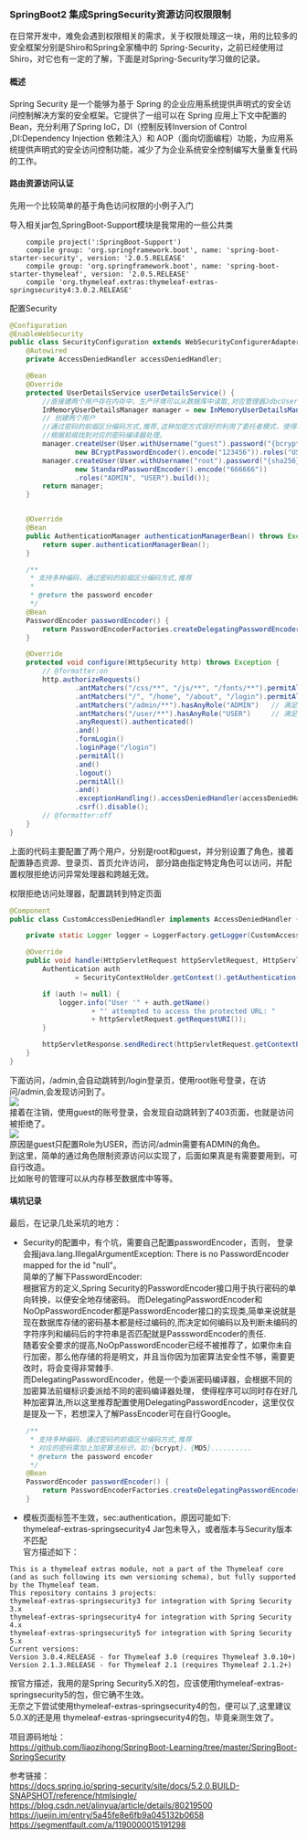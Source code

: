 ### SpringBoot2 集成SpringSecurity资源访问权限限制 

在日常开发中，难免会遇到权限相关的需求，关于权限处理这一块，用的比较多的安全框架分别是Shiro和Spring全家桶中的
Spring-Security，之前已经使用过Shiro，对它也有一定的了解，下面是对Spring-Security学习做的记录。    

#### 概述
Spring Security 是一个能够为基于 Spring 的企业应用系统提供声明式的安全访问控制解决方案的安全框架。它提供了一组可以在 Spring 应用上下文中配置的 Bean，充分利用了Spring IoC，DI（控制反转Inversion of Control ,DI:Dependency Injection 依赖注入）和 AOP（面向切面编程）功能，为应用系统提供声明式的安全访问控制功能，减少了为企业系统安全控制编写大量重复代码的工作。

#### 路由资源访问认证
先用一个比较简单的基于角色访问权限的小例子入门  

导入相关jar包,SpringBoot-Support模块是我常用的一些公共类
```text
    compile project(':SpringBoot-Support')
    compile group: 'org.springframework.boot', name: 'spring-boot-starter-security', version: '2.0.5.RELEASE'
    compile group: 'org.springframework.boot', name: 'spring-boot-starter-thymeleaf', version: '2.0.5.RELEASE'
    compile 'org.thymeleaf.extras:thymeleaf-extras-springsecurity4:3.0.2.RELEASE'
```
配置Security 
```java
@Configuration
@EnableWebSecurity
public class SecurityConfiguration extends WebSecurityConfigurerAdapter {
    @Autowired
    private AccessDeniedHandler accessDeniedHandler;

    @Bean
    @Override
    protected UserDetailsService userDetailsService() {
        //直接建两个用户存在内存中，生产环境可以从数据库中读取,对应管理器JdbcUserDetailsManager
        InMemoryUserDetailsManager manager = new InMemoryUserDetailsManager();
        // 创建两个用户
        //通过密码的前缀区分编码方式,推荐,这种加密方式很好的利用了委托者模式，使得程序可以使用多种加密方式，并且会自动
        //根据前缀找到对应的密码编译器处理。
        manager.createUser(User.withUsername("guest").password("{bcrypt}" +
                new BCryptPasswordEncoder().encode("123456")).roles("USER").build());
        manager.createUser(User.withUsername("root").password("{sha256}" +
                new StandardPasswordEncoder().encode("666666"))
                .roles("ADMIN", "USER").build());
        return manager;
    }


    @Override
    @Bean
    public AuthenticationManager authenticationManagerBean() throws Exception {
        return super.authenticationManagerBean();
    }

    /**
     * 支持多种编码，通过密码的前缀区分编码方式,推荐
     *
     * @return the password encoder
     */
    @Bean
    PasswordEncoder passwordEncoder() {
        return PasswordEncoderFactories.createDelegatingPasswordEncoder();
    }

    @Override
    protected void configure(HttpSecurity http) throws Exception {
        // @formatter:on
        http.authorizeRequests()
                .antMatchers("/css/**", "/js/**", "/fonts/**").permitAll()  // 允许访问资源
                .antMatchers("/", "/home", "/about", "/login").permitAll() //允许访问这三个路由
                .antMatchers("/admin/**").hasAnyRole("ADMIN")   // 满足该条件下的路由需要ROLE_ADMIN的角色
                .antMatchers("/user/**").hasAnyRole("USER")     // 满足该条件下的路由需要ROLE_USER的角色
                .anyRequest().authenticated()
                .and()
                .formLogin()
                .loginPage("/login")
                .permitAll()
                .and()
                .logout()
                .permitAll()
                .and()
                .exceptionHandling().accessDeniedHandler(accessDeniedHandler).and()
                .csrf().disable();
        // @formatter:off
    }
}
```
上面的代码主要配置了两个用户，分别是root和guest，并分别设置了角色，接着配置静态资源、登录页、首页允许访问，
部分路由指定特定角色可以访问，并配置权限拒绝访问异常处理器和跨越无效。  

权限拒绝访问处理器，配置跳转到特定页面   
```java
@Component
public class CustomAccessDeniedHandler implements AccessDeniedHandler {

    private static Logger logger = LoggerFactory.getLogger(CustomAccessDeniedHandler.class);

    @Override
    public void handle(HttpServletRequest httpServletRequest, HttpServletResponse httpServletResponse, AccessDeniedException e) throws IOException, ServletException {
        Authentication auth
                = SecurityContextHolder.getContext().getAuthentication();

        if (auth != null) {
            logger.info("User '" + auth.getName()
                    + "' attempted to access the protected URL: "
                    + httpServletRequest.getRequestURI());
        }

        httpServletResponse.sendRedirect(httpServletRequest.getContextPath() + "/403");
    }
}
```
下面访问，/admin,会自动跳转到/login登录页，使用root账号登录，在访问/admin,会发现访问到了。  
![](http://ww1.sinaimg.cn/large/006mOQRagy1g31yorkhxzj30um0a50tl.jpg)  
接着在注销，使用guest的账号登录，会发现自动跳转到了403页面，也就是访问被拒绝了。  
![](http://ww1.sinaimg.cn/large/006mOQRagy1g31yqg9ku8j30lm08574s.jpg)  
原因是guest只配置Role为USER，而访问/admin需要有ADMIN的角色。  
到这里，简单的通过角色限制资源访问以实现了，后面如果真是有需要要用到，可自行改造。  
比如账号的管理可以从内存移至数据库中等等。  

#### 填坑记录
最后，在记录几处采坑的地方：  
* Security的配置中，有个坑，需要自己配置passwordEncoder，否则，
   登录会报java.lang.IllegalArgumentException: There is no PasswordEncoder mapped for the id "null"。  
   简单的了解下PasswordEncoder:  
   根据官方的定义,Spring Security的PasswordEncoder接口用于执行密码的单向转换，以便安全地存储密码。
   而DelegatingPasswordEncoder和NoOpPasswordEncoder都是PasswordEncoder接口的实现类,简单来说就是现在数据库存储的密码基本都是经过编码的,而决定如何编码以及判断未编码的字符序列和编码后的字符串是否匹配就是PassswordEncoder的责任.  
   随着安全要求的提高,NoOpPasswordEncoder已经不被推荐了，如果你未自行加密，那么他存储的将是明文，并且当你因为加密算法安全性不够，需要更改时，将会变得非常棘手.    
   而DelegatingPasswordEncoder，他是一个委派密码编译器，会根据不同的加密算法前缀标识委派给不同的密码编译器处理，
   使得程序可以同时存在好几种加密算法,所以这里推荐配置使用DelegatingPasswordEncoder，这里仅仅是提及一下，若想深入了解PassEncoder可在自行Google。  
```java
    /**
     * 支持多种编码，通过密码的前缀区分编码方式,推荐
     * 对应的密码需加上加密算法标识，如:{bcrypt}、{MD5}..........
     * @return the password encoder
     */
    @Bean
    PasswordEncoder passwordEncoder() {
        return PasswordEncoderFactories.createDelegatingPasswordEncoder();
    }
```
* 模板页面标签不生效，sec:authentication，原因可能如下:  
thymeleaf-extras-springsecurity4 Jar包未导入，或者版本与Security版本不匹配  
官方描述如下：  
```text
This is a thymeleaf extras module, not a part of the Thymeleaf core (and as such following its own versioning schema), but fully supported by the Thymeleaf team.
This repository contains 3 projects:
thymeleaf-extras-springsecurity3 for integration with Spring Security 3.x
thymeleaf-extras-springsecurity4 for integration with Spring Security 4.x
thymeleaf-extras-springsecurity5 for integration with Spring Security 5.x
Current versions:
Version 3.0.4.RELEASE - for Thymeleaf 3.0 (requires Thymeleaf 3.0.10+)
Version 2.1.3.RELEASE - for Thymeleaf 2.1 (requires Thymeleaf 2.1.2+)
```
按官方描述，我用的是Spring Security5.X的包，应该使用thymeleaf-extras-springsecurity5的包，但它确不生效。  
无奈之下尝试使用thymeleaf-extras-springsecurity4的包，便可以了,这里建议5.0.X的还是用
thymeleaf-extras-springsecurity4的包，毕竟亲测生效了。  

项目源码地址：  
https://github.com/liaozihong/SpringBoot-Learning/tree/master/SpringBoot-SpringSecurity


参考链接：  
https://docs.spring.io/spring-security/site/docs/5.2.0.BUILD-SNAPSHOT/reference/htmlsingle/
 https://blog.csdn.net/alinyua/article/details/80219500  
 https://juejin.im/entry/5a45fe8e6fb9a045132b0658  
 https://segmentfault.com/a/1190000015191298  